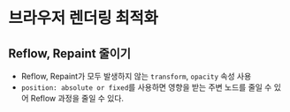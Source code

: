 # 브라우저 렌더링 최적화

## Reflow, Repaint 줄이기

- Reflow, Repaint가 모두 발생하지 않는 `transform`, `opacity` 속성 사용
- `position: absolute or fixed`를 사용하면 영향을 받는 주변 노드를 줄일 수 있어 Reflow 과정을 줄일 수 있다.
